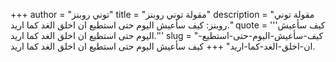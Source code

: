 +++
author = "توني روبنز"
title = "مقولة توني روبنز"
description = "مقولة توني روبنز: كيف سأعيش اليوم حتى استطيع ان اخلق الغد كما اريد."
quote = '''كيف سأعيش اليوم حتى استطيع ان اخلق الغد كما اريد.'''
slug = "كيف-سأعيش-اليوم-حتى-استطيع-ان-اخلق-الغد-كما-اريد"
+++
كيف سأعيش اليوم حتى استطيع ان اخلق الغد كما اريد.
